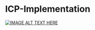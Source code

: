 # ICP-Implementation

[![IMAGE ALT TEXT HERE](https://img.youtube.com/vi/731CDXI0L40/0.jpg)](https://www.youtube.com/watch?v=731CDXI0L40)
